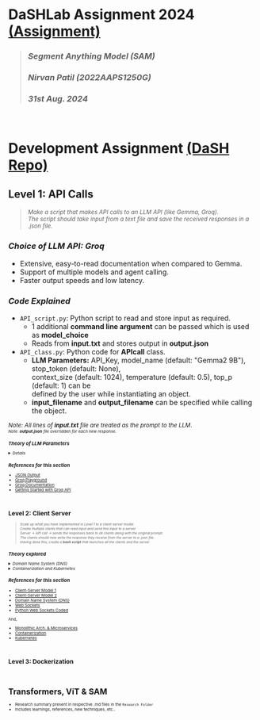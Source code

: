 # DaSHLab Assignment 2024 [(Assignment)](https://docs.google.com/document/d/1oK0p87q-WvWZB3XpIarPaVZF3DQUhFqfxLy2yW__mEg/pub?urp=gmail_link#h.39v2ctm6mmq)
> ### _Segment Anything Model (SAM)_
> ### _Nirvan Patil (2022AAPS1250G)_
> ### _31st Aug. 2024_
&nbsp;

# Development Assignment [(DaSH Repo)](https://github.com/DaSH-Lab-CSIS/DaSH-Lab-Assignment-2024/blob/main/DevelopmentAssignment/README.md)

## Level 1: API Calls
<small> <i>
> Make a script that makes API calls to an LLM API (like Gemma, Groq). <br>
> The script should take input from a text file and save the received responses in a .json file.
</i> </small>

### <b> <i> Choice of LLM API: **Groq** </b> </i>
* Extensive, easy-to-read documentation when compared to Gemma.
* Support of multiple models and agent calling.
* Faster output speeds and low latency.

   
### <b> <i> Code Explained </b> </i>
* `API_script.py`: Python script to read and store input as required.
  * 1 additional **command line argument** can be passed which is used as **model_choice**
  * Reads from **input.txt** and stores output in **output.json**
* `API_class.py`: Python code for **APIcall** class.
  * **LLM Parameters:** API_Key, model_name (default: "Gemma2 9B"), stop_token (default: None), <br>
    context_size (default: 1024), temperature (default: 0.5), top_p (default: 1) can be <br>
    defined by the user while instantiating an object.
  * **input_filename** and **output_filename** can be specified while calling the object.

<small> _Note: All lines of **input.txt** file are treated as the prompt to the LLM_. <small><br>
<small> _Note: **output.json** file overridden for each new response._ <small>


### <b> <i> Theory of LLM Parameters </b> </i>
<details>
   <summary> <i> Details </i> </summary>
   
   ##### Why Use top_p?
   * **Diversity in Output**: By adjusting top_p, you can control the diversity of the generated text.
   * Lower top_p values make the output more focused and repetitive, while higher values increase <br>
     diversity but may introduce more randomness.
   ##### Temperature
   * [What is Temp Doing?](https://www.youtube.com/watch?v=YjVuJjmgclU)
     * Small Temp (say 0.5) -> initial logits: [2,1,0.5] -> logits/Temp = [4,2,1] => Clearly the bigger <br>
       probability got bigger by more margin.
     * Big t (say 2) -> [2,1,0.5] -> [1,0.5,0.25] => All probabilities got closer
   * The temperature parameter in large language models (LLMs) is a key hyperparameter that controls the <br>
     randomness or creativity of the model's outputs during text generation**. It affects how the model samples <br>
     from the probability distribution of possible next tokens.
   ##### Temp VS top_p
   * Temp -> Increases random sampling ( more Temp = less random )
   * top_p -> Restricts choices of model ( more top_p = more choices for sampling )
   ##### Stop token
   * stop = stop token corresponding to halting text generation
     
</details>

### <b> <i> References for this section </b> </i>
* [JSON Output](https://github.com/groq/groq-api-cookbook/blob/main/tutorials/json-mode-social-determinants-of-health/SDOH-Json-mode.ipynb)
* [Groq Playground](https://console.groq.com/playground)
* [Groq Documentation](https://console.groq.com/docs/quickstart)
* [Getting Started with Groq API](https://www.youtube.com/watch?v=S53BanCP14c)


&nbsp;

## Level 2: Client Server
<small> <i>
> Scale up what you have implemented in Level 1 to a client-server model. <br>
> Create multiple clients that can read input and send this input to a server. <br>
> Server -> API call -> sends the responses back to all clients along with the original prompt. <br>
> The clients should now write the response they receive from the server to a .json file. <br>
> Having done this, create a **bash script** that launches all the clients and the server. <br>
</i> </small>

### <b> <i> Theory explored </b> </i>

<details>
   <summary> <i> Domain Name System (DNS) </i> </summary>
   
   1. **Problem with IP Addresses:**
      - Every device connected to the internet is identified by a unique IP address, which is a numerical label like `192.168.1.1` for IPv4 or a more complex string like `2001:0db8:85a3:0000:0000:8a2e:0370:7334` 
        for IPv6.
      - However, remembering these numbers is not practical for most people. Imagine trying to remember the IP address for every website you visit!
   
   2. **Domain Names:**
      - To make things easier, domain names were introduced. Domain names are human-readable addresses like `www.google.com`, which are easier to remember and use.
      - Domain names are hierarchical and usually consist of a top-level domain (TLD) like `.com`, `.org`, or `.edu`, followed by a second-level domain (like `google` in `google.com`).
   
   3. **DNS as a Solution:**
      - The Domain Name System (DNS) acts as a translator or a phonebook for the internet.
      - When you type a domain name into your web browser, your computer requests a DNS server to find the IP address associated with that domain name.
   
   4. **How DNS Works:**
      - **DNS Query:** When you enter a domain name (e.g., `www.example.com`), your computer first checks its local DNS cache to see if it already knows the IP address. If not, it sends a DNS query to a DNS 
         resolver (usually provided by your ISP).
      - **DNS Resolver:** The resolver checks its cache. If it doesn't find the answer, it starts hierarchically querying other DNS servers, starting from the root DNS servers.
      - **Root, TLD, and Authoritative DNS Servers:**
        - **Root Servers:** Direct the resolver to the appropriate top-level domain (TLD) server.
        - **TLD Servers:** These direct the resolver to the authoritative DNS server for the specific domain (e.g., `example.com`).
        - **Authoritative DNS Server:** This server provides the actual IP address associated with the domain name.
      - **IP Address Returned:** Once the IP address is found, it's sent back to your computer, and your browser can then connect to the website using that IP address.
   
   5. **Dynamic IP Addresses:**
      - IP addresses can change, especially with dynamic IPs used by most ISPs. The DNS system is designed to handle this by allowing domain owners to update their DNS records with new IP addresses, ensuring 
        that users can still reach their websites.
   
   6. **Why DNS is Important:**
      - DNS makes the internet user-friendly by allowing us to use easy-to-remember domain names instead of complex IP addresses.
      - It also provides a level of abstraction, allowing websites to change servers or IP addresses without affecting the end-user experience.
   
</details>

<details>
   <summary> <i> Containerization and Kubernetes </i> </summary>

   1. **Monolith Architecture:** Monolithic architecture is a traditional software development approach where all the components of an application are tightly coupled and run as a single, unified unit. In this      architecture, the entire application is built and deployed as one large codebase. This means the application's functions, including user interface, business logic, and data access layers, are         
   contained within a single platform or executable.
   2. **Microservices:** Microservices architecture is a design approach where an application comprises small, independent services communicating with each other over a network. Each service is 
   responsible for a specific functionality and can be developed, deployed, and scaled independently. 
   3. **Containerization:** Containerization is a lightweight form of virtualization that allows you to package an application and its dependencies into a single container. This container can run consistently 
   across different computing environments, such as development, testing, and production. Containers are isolated from each other and the underlying operating system, making them portable and efficient.
   4. **Kubernetes:** Kubernetes is an open-source container orchestration platform designed to automate the deployment, scaling, and management of containerized applications.
  
</details>

### <b> <i> References for this section </i> </b>
* [Client-Server Model 1](https://www.geeksforgeeks.org/client-server-model/)
* [Client-Server Model 2](https://youtu.be/L5BlpPU_muY)
* [Domain Name System (DNS)](https://www.geeksforgeeks.org/domain-name-system-dns-in-application-layer/)
* [Web Sockets](https://www.youtube.com/watch?v=favi7avxIag)<br>
* [Python Web Sockets Coded](https://www.youtube.com/watch?v=3QiPPX-KeSc&t=114s)

And,
  
* [Monolithic Arch. & Microservices](https://www.youtube.com/watch?v=7IFJb-uLEaI)
* [Containerization](https://www.youtube.com/watch?v=0qotVMX-J5s)
* [Kubernetes](https://www.youtube.com/watch?v=VnvRFRk_51k)


&nbsp;

## Level 3: Dockerization


&nbsp;
# Transformers, ViT & SAM 
* Research summary present in respective .md files in the `Research Folder`
* Includes learnings, references, new techniques, etc..


